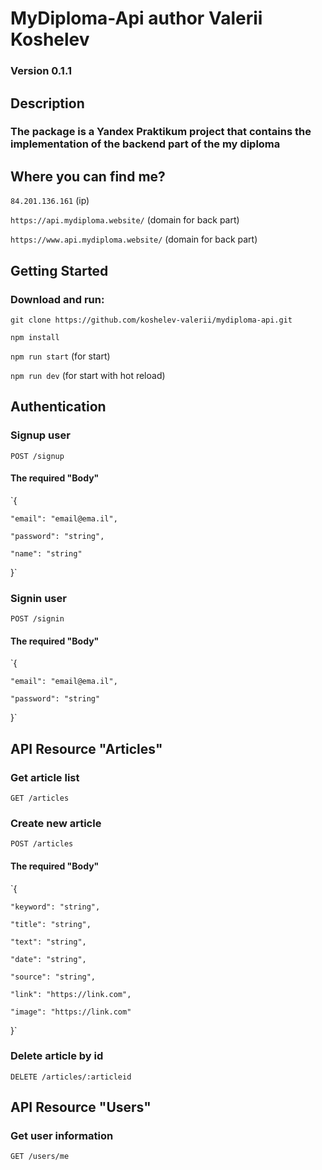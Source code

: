 # MyDiploma-Api author Valerii Koshelev

### Version 0.1.1

## Description

### The package is a Yandex Praktikum project that contains the implementation of the backend part of the my diploma

## Where you can find me?

`84.201.136.161` (ip)


`https://api.mydiploma.website/` (domain for back part)

`https://www.api.mydiploma.website/` (domain for back part)

## Getting Started

### Download and run:

`git clone https://github.com/koshelev-valerii/mydiploma-api.git`


`npm install`

`npm run start` (for start)

`npm run dev` (for start with hot reload)

## Authentication

### Signup user

`POST /signup`

#### The required "Body"

`{

    "email": "email@ema.il",

    "password": "string",

    "name": "string"

}`

### Signin user

`POST /signin`

#### The required "Body"

`{

    "email": "email@ema.il",

    "password": "string"

}`

## API Resource "Articles"

### Get article list

`GET /articles`

### Create new article

`POST /articles`

#### The required "Body"

`{

    "keyword": "string",

    "title": "string",

    "text": "string",

    "date": "string",

    "source": "string",

    "link": "https://link.com",

    "image": "https://link.com"

}`

### Delete article by id

`DELETE /articles/:articleid`

## API Resource "Users"

### Get user information

`GET /users/me`
